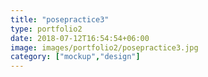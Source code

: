```yaml
---
title: "posepractice3"
type: portfolio2
date: 2018-07-12T16:54:54+06:00
image: images/portfolio2/posepractice3.jpg
category: ["mockup","design"]
---
```


